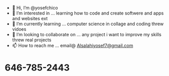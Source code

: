 - 👋 Hi, I’m @yosefchico
- 👀 I’m interested in ... learning how to code and create softwere and apps and websites ext 
- 🌱 I’m currently learning ... computer science in collage and coding threw vidoes 
- 💞️ I’m looking to collaborate on ... any project i want to improve my skills threw real projects 
- 📫 How to reach me ... email@ Alsalahiyosef7@gmail.com
# 646-785-2443

<!---
yosefchico/yosefchico is a ✨ special ✨ repository because its `README.md` (this file) appears on your GitHub profile.
You can click the Preview link to take a look at your changes.
--->

